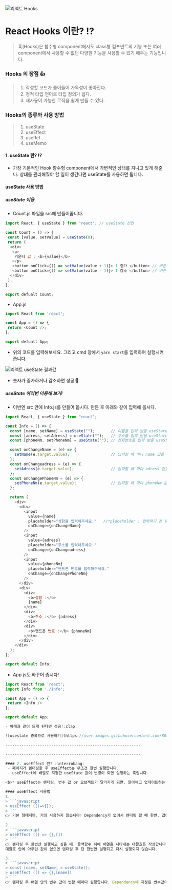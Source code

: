 ![리액트 Hooks](https://user-images.githubusercontent.com/80079066/118940470-b567bf00-b98b-11eb-80db-8bbf331a05dd.jpeg)

# React Hooks 이란? :interrobang:
> 훅(Hooks)은 함수형 component에서도 class형 컴포넌트의 기능 또는 여러 component에서 사용할 수 없던 다양한 기능을 사용할 수 있기 해주는 기능입니다.

### Hooks 의 장점 :+1:
> 1. 작성할 코드가 줄어들어 가독성이 좋아진다.
> 2. 정적 타입 언어로 타입 정의가 쉽다.
> 3. 재사용이 가능한 로직을 쉽게 만들 수 있다.

### Hooks의 종류와 사용 방법
> 1. useState
> 2. useEffect
> 3. useRef
> 4. useMemo

#### 1. useState 란? :interrobang:
 - 가장 기본적인 Hook 함수형 component에서 가변적인 상태를 지니고 있게 해준다. 상태를 관리해줘야 할 일이 생긴다면 useState를 사용하면 됩니다.
#### useState 사용 방법
##### useState 이용
 - Count.js 파일을 src에 만들어줍니다.
 
 ```js
 import React, { useState } from 'react'; // useState 선언
 
 const Count = () => {
  const [value, setValue] = useState(0);
  return (
   <div>
    <p>
     카운터 값 : <b>{value}</b> 
    </p>
    <button onClick={() => setValue(value + 1)}> 1 증가 </button> // 버튼을 누를 때마다 useState(0)의 값이 1씩 증가
    <button onClick={() => setValue(value - 1)}> 1 감소 </button> // 버튼을 누를 때마다 useState(0)의 값이 1씩 감소
   </div>
  );
 };
 
 export defualt Count;
 ```
 
 - App.js

```js
import React from 'react';

const App = () => {
 return <Count />;
};

export defualt App;
```

 - 위의 코드를 입력해보세요. 그리고 cmd 창에서 `yarn start`를 입력하여 실행시켜 줍니다.
 
 ![리액트 useState 결과값](https://user-images.githubusercontent.com/80079066/118945892-db439280-b990-11eb-9d67-7f3e54a70f39.png)

 - 숫자가 증가하거나 감소하면 성공!:clap:

##### useState 여러번 이용해 보기!

- 이번엔 src 안에 Info.js를 만들어 봅시다. 만든 후 아래와 같이 입력해 봅시다.

```js
import React, { useState } from "react";

const Info = () => {
  const [name, setName] = useState("");       // 이름을 입력 받을 useState
  const [adress, setAdress] = useState("");   // 주소를 입력 받을 useState
  const [phoneNm, setPhoneNm] = useState(""); // 전화번호를 입력 받을 useState

  const onChangeName = (e) => {
    setName(e.target.value);                  // 입력할 때 마다 name 값을 변경
  };
  const onChangeadress = (e) => {
    setAdress(e.target.value);                // 입력할 때 마다 adress 값을 변경
  };
  const onChangePhoneNm = (e) => {
    setPhoneNm(e.target.value);               // 입력할 때 마다 phoneNm 값을 변경
  };

  return (
    <div>
      <div>
        <input
          value={name}
          placeholder="성함을 입력해주세요."   //*placeholder : 입력하기 전 음영으로 안내문구 띄우기
          onChange={onChangeName}
        />
        <input
          value={adress}
          placeholder="주소를 입력해주세요."
          onChange={onChangeadress}
        />
        <input
          value={phoneNm}
          placeholder="핸드폰 번호를 입력해주세요."
          onChange={onChangePhoneNm}
        />
      </div>
      <div>
        <div>
          <b>성함 :</b>
          {name}
        </div>
        <div>
          <b>주소 :</b> {adress}
        </div>
        <div>
          <b>핸드폰 번호 :</b> {phoneNm}
        </div>
      </div>
    </div>
  );
};

export default Info;
```

- App.js도 바꾸어 줍시다!

```js
import React from 'react';
import Info from './Info';

const App = () => {
 return <Info />
};

export default App;

- 아래과 같이 뜨게 된다면 성공!:clap:

![usestate 중복으로 사용하기](https://user-images.githubusercontent.com/80079066/118953669-01b8fc00-b998-11eb-89a8-aa2e7b23f5e5.png)

-----------------------------------------------------------

-----------------------------------------------------------

#### 2. useEffect 란? :interrobang:
 - 페이지가 렌더링한 후 useEffect는 무조건 한번 실행합니다.
 - useEffect에 배열로 지정한 useState 값이 변경이 되면 실행하는 훅입니다.

<b>* useEffect는 렌더링, 변수 값 or 오브젝트가 달라지게 되면, 알아채고 업데이트하는 함수입니다. </b>

#### useEffect 사용법
1. 
> ```javascript
> useEffect (()=>{});
> ```
👉 기본 형태지만, 거의 사용하지 않습니다! Dependency가 없어서 렌더링 할 때 한번, 값이 바뀔때 마다 발생하여 불필요한 실행이 많아짐.
 
2.
> ```javascript
> useEffect (() => {},[])
> ```
👉 렌더링 후 한번만 실행하고 싶을 때, 콜백함수 뒤에 배열을 나타내는 대괄호를 작성합니다. 대괄호 안에 Dependency를 지정합니다.
대괄호 안에 아무런 값이 없으면 렌더링 후 단 한번만 실행되고 다시 실행되지 않습니다.

3.
> ```javascript
> const [naem, setName] = useState();
> useEffect (() => {},[name])
> ```
👉 렌더링 후 배열 안의 변수 값이 변할 때마다 실행합니다. Dependency에 지정된 변수값이 변할 때만 실행합니다.

 
